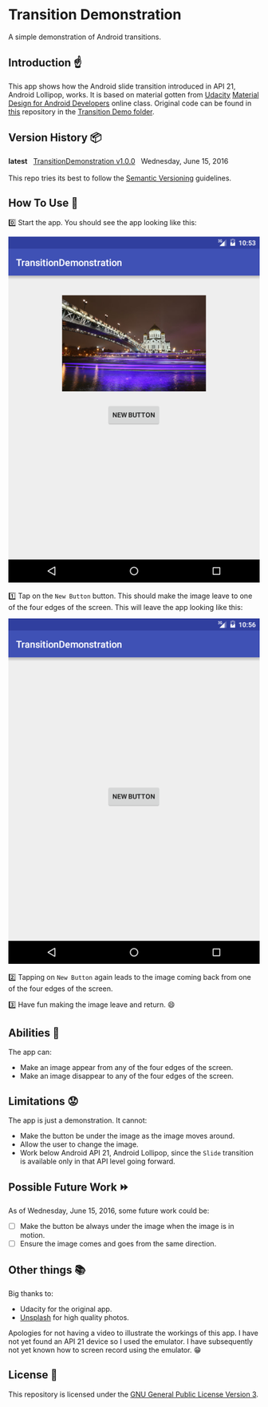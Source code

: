 # Transition Demonstration

A simple demonstration of Android transitions.

## Introduction :point_up:

This app shows how the Android slide transition introduced in API 21, Android Lollipop, works. It is based on material gotten from [Udacity](https://www.udacity.com/) [Material Design for Android Developers](https://www.udacity.com/course/material-design-for-android-developers--ud862) online class. Original code can be found in [this](https://github.com/udacity/ud862-samples) repository in the [Transition Demo folder](https://github.com/udacity/ud862-samples/tree/master/TransitionDemo). 

## Version History :package:

**latest**&nbsp;&nbsp;&nbsp;[TransitionDemonstration v1.0.0](https://github.com/joshua-kairu/transition-demonstration/releases/download/v1.0.0/transitiondemonstration-v1.0.0.apk)&nbsp;&nbsp;&nbsp;Wednesday, June 15, 2016<br/><br/>
This repo tries its best to follow the [Semantic Versioning](http://semver.org/) guidelines.

## How To Use :wrench:

:zero: Start the app. You should see the app looking like this:<br/>

![TransitionDemonstration - Start screen](screenshots/transition-demonstration-start-2016-06-14-225340.png) 

:one: Tap on the ```New Button``` button. This should make the image leave to one of the four edges of the screen. This will leave the app looking like this:<br/>

![TransitionDemonstration - Image left](screenshots/transition-demonstration-end-2016-06-14-225340.png) 

:two: Tapping on ```New Button``` again leads to the image coming back from one of the four edges of the screen.<br/>

:three: Have fun making the image leave and return. :smile:<br/>

## Abilities :muscle:

The app can:
* Make an image appear from any of the four edges of the screen.
* Make an image disappear to any of the four edges of the screen.

## Limitations :worried:

The app is just a demonstration. It cannot:
* Make the button be under the image as the image moves around.
* Allow the user to change the image.
* Work below Android API 21, Android Lollipop, since the ```Slide``` transition is available only in that API level going forward. 

## Possible Future Work :fast_forward:

As of Wednesday, June 15, 2016, some future work could be:
- [ ] Make the button be always under the image when the image is in motion.
- [ ] Ensure the image comes and goes from the same direction.

## Other things :books:

Big thanks to:
* Udacity for the original app.
* [Unsplash](https://unsplash.com) for high quality photos.

Apologies for not having a video to illustrate the workings of this app. I have not yet found an API 21 device so I used the emulator. I have subsequently not yet known how to screen record using the emulator. :grin:

## License :lock_with_ink_pen:

This repository is licensed under the [GNU General Public License Version 3](http://www.gnu.org/licenses/gpl-3.0.en.html).
